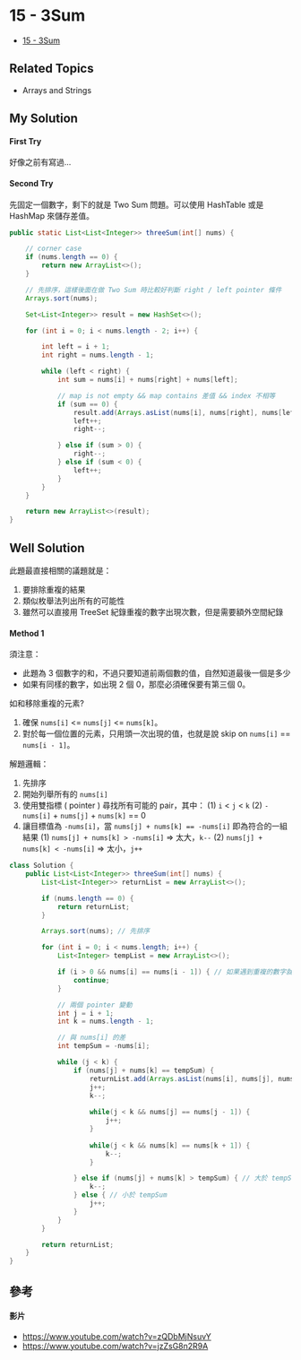 # 15 - 3Sum

* [15 - 3Sum](https://leetcode.com/explore/interview/card/top-interview-questions-medium/103/array-and-strings/776)

## Related Topics
* Arrays and Strings

## My Solution
#### First Try
好像之前有寫過...

#### Second Try
先固定一個數字，剩下的就是 Two Sum 問題。可以使用 HashTable 或是 HashMap 來儲存差值。

```java
public static List<List<Integer>> threeSum(int[] nums) {

	// corner case
	if (nums.length == 0) {
		return new ArrayList<>();
	}

	// 先排序，這樣後面在做 Two Sum 時比較好判斷 right / left pointer 條件
	Arrays.sort(nums);

	Set<List<Integer>> result = new HashSet<>();

	for (int i = 0; i < nums.length - 2; i++) {

		int left = i + 1;
		int right = nums.length - 1;

		while (left < right) {
			int sum = nums[i] + nums[right] + nums[left];

			// map is not empty && map contains 差值 && index 不相等
			if (sum == 0) {
				result.add(Arrays.asList(nums[i], nums[right], nums[left]));
				left++;
				right--;

			} else if (sum > 0) {
				right--;
			} else if (sum < 0) {
				left++;
			}
		}
	}

	return new ArrayList<>(result);
}
```

## Well Solution
此題最直接相關的議題就是：
1. 要排除重複的結果
2. 類似枚舉法列出所有的可能性
3. 雖然可以直接用 TreeSet 紀錄重複的數字出現次數，但是需要額外空間紀錄

#### Method 1
須注意：
* 此題為 3 個數字的和，不過只要知道前兩個數的值，自然知道最後一個是多少
* 如果有同樣的數字，如出現 2 個 0，那麼必須確保要有第三個 0。

如和移除重複的元素?
1. 確保 `nums[i]` <= `nums[j]` <= `nums[k]`。
2. 對於每一個位置的元素，只用頭一次出現的值，也就是說 skip on `nums[i]` == `nums[i - 1]`。

解題邏輯：
1. 先排序
2. 開始列舉所有的 `nums[i]`
3. 使用雙指標 ( pointer ) 尋找所有可能的 pair，其中：
    (1) `i` < `j` < `k`
    (2) `-nums[i]` + `nums[j]` + `nums[k]` == 0
4. 讓目標值為 `-nums[i]`，當 `nums[j] + nums[k] == -nums[i]` 即為符合的一組結果
    (1) `nums[j] + nums[k] > -nums[i]` &rArr; 太大，`k--`
    (2) `nums[j] + nums[k] < -nums[i]` &rArr; 太小，`j++`

```java
class Solution {
    public List<List<Integer>> threeSum(int[] nums) {
        List<List<Integer>> returnList = new ArrayList<>();

		if (nums.length == 0) {
			return returnList;
		}

		Arrays.sort(nums); // 先排序

		for (int i = 0; i < nums.length; i++) {
			List<Integer> tempList = new ArrayList<>();

			if (i > 0 && nums[i] == nums[i - 1]) { // 如果遇到重複的數字就 skip
				continue;
			}

			// 兩個 pointer 變動
			int j = i + 1;
			int k = nums.length - 1;

			// 與 nums[i] 的差
			int tempSum = -nums[i];

			while (j < k) {
				if (nums[j] + nums[k] == tempSum) {
					returnList.add(Arrays.asList(nums[i], nums[j], nums[k]));
					j++;
					k--;
                    
                    while(j < k && nums[j] == nums[j - 1]) {
						j++;
					}
					
					while(j < k && nums[k] == nums[k + 1]) {
						k--;
					}

				} else if (nums[j] + nums[k] > tempSum) { // 大於 tempSum
					k--;
				} else { // 小於 tempSum
					j++;
				}
			}
		}

		return returnList;
    }
}
```

## 參考

#### 影片
* https://www.youtube.com/watch?v=zQDbMjNsuvY
* https://www.youtube.com/watch?v=jzZsG8n2R9A
